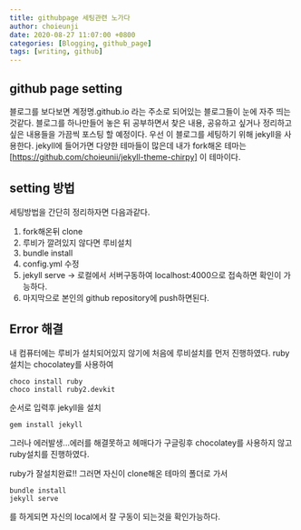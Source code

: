 ```yaml
---
title: githubpage 세팅관련 노가다
author: choieunji
date: 2020-08-27 11:07:00 +0800
categories: [Blogging, github_page]
tags: [writing, github]
---
```


## github page setting

블로그를 보다보면 계정명.github.io 라는 주소로 되어있는 블로그들이 눈에 자주 띄는것같다.
블로그를 하나만들어 놓은 뒤 공부하면서 찾은 내용, 공유하고 싶거나 정리하고 싶은 내용들을 가끔씩 포스팅 할 예정이다.
우선 이 블로그를 세팅하기 위해 jekyll을 사용한다. jekyll에 들어가면 다양한 테마들이 많은데 내가 fork해온 테마는
[https://github.com/choieunii/jekyll-theme-chirpy]
이 테마이다. 

## setting 방법

세팅방법을 간단히 정리하자면 다음과같다.
1. fork해온뒤 clone
2. 루비가 깔려있지 않다면 루비설치
3. bundle install
4. config.yml 수정
5. jekyll serve -> 로컬에서 서버구동하여 localhost:4000으로 접속하면 확인이 가능하다.
6. 마지막으로 본인의 github repository에 push하면된다.

## Error 해결

내 컴퓨터에는 루비가 설치되어있지 않기에 처음에 루비설치를 먼저 진행하였다.
ruby 설치는 chocolatey를 사용하여
```
choco install ruby
choco install ruby2.devkit
```
순서로 입력후 jekyll을 설치
```
gem install jekyll
```

그러나 에러발생...에러를 해결못하고 헤매다가 구글링후 chocolatey를 사용하지 않고 ruby설치를 진행하였다.

ruby가 잘설치완료!!
그러면 자신이 clone해온 테마의 폴더로 가서
```
bundle install
jekyll serve
```
를 하게되면 자신의 local에서 잘 구동이 되는것을 확인가능하다.
